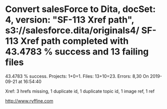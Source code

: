 # Convert salesForce to Dita, docSet: 4, version: "SF-113 Xref path", s3://salesforce.dita/originals4/ SF-113 Xref path completed with 43.4783 % success and 13 failing files

43.4783 % success. Projects: 1+0=1.  Files: 13+10=23. Errors: 8,30  On 2019-09-21 at 16:54:40

Xref: 3 hrefs missing, 1 duplicate id, 1 duplicate topic id, 1 image ref, 1 ref



http://www.ryffine.com
